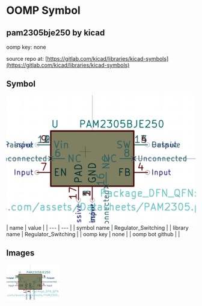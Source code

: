 # OOMP Symbol  
## pam2305bje250  by kicad  
  
oomp key: none  
  
source repo at: [https://gitlab.com/kicad/libraries/kicad-symbols](https://gitlab.com/kicad/libraries/kicad-symbols)  
## Symbol  
  
[![working.png](working_600.png)](working.png)  
| name | value | 
| --- | --- | 
| symbol name | Regulator_Switching | 
| library name | Regulator_Switching | 
| oomp key | none | 
| oomp bot github |  | 
## Images  
  
[![working.png](working_140.png)](working.png)  
